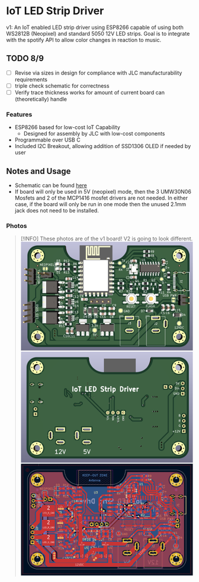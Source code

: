 # IoT LED Strip Driver

v1: An IoT enabled LED strip driver using ESP8266 capable of using both WS2812B (Neopixel) and standard 5050 12V LED strips. Goal is to integrate with the spotify API to allow color changes in reaction to music. 

## TODO 8/9
* [ ] Revise via sizes in design for compliance with JLC manufacturability requirements
* [ ] triple check schematic for correctness
* [ ] Verify trace thickness works for amount of current board can (theoretically) handle

### Features
* ESP8266 based for low-cost IoT Capability
    * Designed for assembly by JLC with low-cost components
* Programmable over USB C
* Included I2C Breakout, allowing addition of SSD1306 OLED if needed by user

## Notes and Usage
* Schematic can be found [here](output/iot_led_strip_pcb.pdf)
* If board will only be used in 5V (neopixel) mode, then the 3 UMW30N06 Mosfets and 2 of the MCP1416 mosfet drivers are not needed. In either case, if the board will only be run in one mode then the unused 2.1mm jack does not need to be installed. 


### Photos
> [!INFO] 
> These photos are of the v1 board! V2 is going to look different. 
![PCB Render Front](files/PCB_v0.9.1_render_F.png)
![PCB Render Back](files/PCB_v0.9.1_render_B.png)
![PCB Layout](files/PCB_v0.9.1_layout.png)



